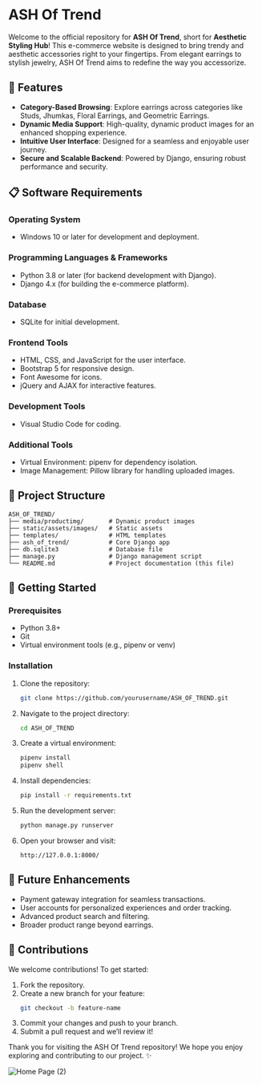 # ASH Of Trend

Welcome to the official repository for **ASH Of Trend**, short for **Aesthetic Styling Hub**! This e-commerce website is designed to bring trendy and aesthetic accessories right to your fingertips. From elegant earrings to stylish jewelry, ASH Of Trend aims to redefine the way you accessorize.

## 🌟 Features
- **Category-Based Browsing**: Explore earrings across categories like Studs, Jhumkas, Floral Earrings, and Geometric Earrings.
- **Dynamic Media Support**: High-quality, dynamic product images for an enhanced shopping experience.
- **Intuitive User Interface**: Designed for a seamless and enjoyable user journey.
- **Secure and Scalable Backend**: Powered by Django, ensuring robust performance and security.

## 📋 Software Requirements

### Operating System
- Windows 10 or later for development and deployment.

### Programming Languages & Frameworks
- Python 3.8 or later (for backend development with Django).
- Django 4.x (for building the e-commerce platform).

### Database
- SQLite for initial development.

### Frontend Tools
- HTML, CSS, and JavaScript for the user interface.
- Bootstrap 5 for responsive design.
- Font Awesome for icons.
- jQuery and AJAX for interactive features.

### Development Tools
- Visual Studio Code for coding.

### Additional Tools
- Virtual Environment: pipenv for dependency isolation.
- Image Management: Pillow library for handling uploaded images.

## 📁 Project Structure
```
ASH_OF_TREND/
├── media/productimg/       # Dynamic product images
├── static/assets/images/   # Static assets
├── templates/              # HTML templates
├── ash_of_trend/           # Core Django app
├── db.sqlite3              # Database file
├── manage.py               # Django management script
└── README.md               # Project documentation (this file)
```

## 🚀 Getting Started

### Prerequisites
- Python 3.8+
- Git
- Virtual environment tools (e.g., pipenv or venv)

### Installation
1. Clone the repository:
   ```bash
   git clone https://github.com/yourusername/ASH_OF_TREND.git
   ```
2. Navigate to the project directory:
   ```bash
   cd ASH_OF_TREND
   ```
3. Create a virtual environment:
   ```bash
   pipenv install
   pipenv shell
   ```
4. Install dependencies:
   ```bash
   pip install -r requirements.txt
   ```
5. Run the development server:
   ```bash
   python manage.py runserver
   ```
6. Open your browser and visit:
   ```
   http://127.0.0.1:8000/
   ```

## 🔮 Future Enhancements
- Payment gateway integration for seamless transactions.
- User accounts for personalized experiences and order tracking.
- Advanced product search and filtering.
- Broader product range beyond earrings.

## 🤝 Contributions
We welcome contributions! To get started:
1. Fork the repository.
2. Create a new branch for your feature:
   ```bash
   git checkout -b feature-name
   ```
3. Commit your changes and push to your branch.
4. Submit a pull request and we’ll review it!



Thank you for visiting the ASH Of Trend repository! We hope you enjoy exploring and contributing to our project. ✨

![Home Page (2)](https://github.com/user-attachments/assets/052a39d4-e64a-4a01-bf93-61d6d5c5a9ad)


